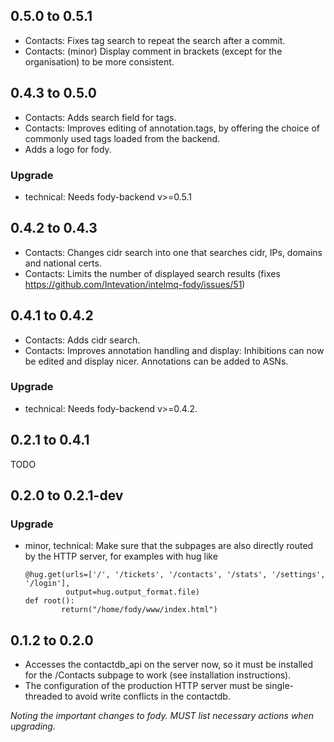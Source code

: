 ## 0.5.0 to 0.5.1

 * Contacts: Fixes tag search to repeat the search after a commit.
 * Contacts: (minor) Display comment in brackets (except for the organisation)
   to be more consistent.


## 0.4.3 to 0.5.0
 * Contacts: Adds search field for tags.
 * Contacts: Improves editing of annotation.tags, by offering the choice
     of commonly used tags loaded from the backend.
 * Adds a logo for fody.

### Upgrade
 * technical:
   Needs fody-backend v>=0.5.1


## 0.4.2 to 0.4.3
 * Contacts: Changes cidr search into one that searches cidr, IPs, domains
   and national certs.
 * Contacts: Limits the number of displayed search results
   (fixes https://github.com/Intevation/intelmq-fody/issues/51)


## 0.4.1 to 0.4.2
 * Contacts: Adds cidr search.
 * Contacts: Improves annotation handling and display:
   Inhibitions can now be edited and display nicer.
   Annotations can be added to ASNs.

### Upgrade
 * technical:
   Needs fody-backend v>=0.4.2.


## 0.2.1 to 0.4.1

TODO


## 0.2.0 to 0.2.1-dev

### Upgrade
 * minor, technical:
   Make sure that the subpages are also directly routed by the HTTP server,
   for examples with hug like
   ```
   @hug.get(urls=['/', '/tickets', '/contacts', '/stats', '/settings', '/login'],
            output=hug.output_format.file)
   def root():
           return("/home/fody/www/index.html")
   ```


## 0.1.2 to 0.2.0

 * Accesses the contactdb\_api on the server now, so it must be installed
   for the /Contacts subpage to work (see installation instructions).
 * The configuration of the production HTTP server must be single-threaded
   to avoid write conflicts in the contactdb.


_Noting the important changes to fody.
MUST list necessary actions when upgrading._
